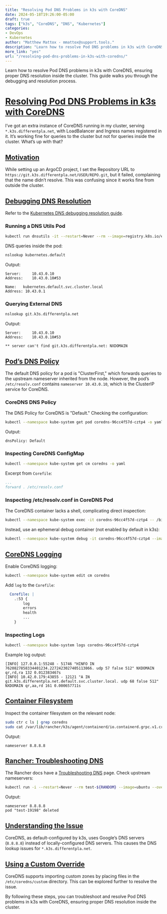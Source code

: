 ```yaml
---
title: "Resolving Pod DNS Problems in k3s with CoreDNS"
date: 2024-05-18T19:26:00-05:00
draft: true
tags: ["k3s", "CoreDNS", "DNS", "Kubernetes"]
categories:
- DevOps
- Kubernetes
author: "Matthew Mattox - mmattox@support.tools."
description: "Learn how to resolve Pod DNS problems in k3s with CoreDNS, ensuring proper DNS resolution inside the cluster."
more_link: "yes"
url: "/resolving-pod-dns-problems-in-k3s-with-coredns/"
---
```


Learn how to resolve Pod DNS problems in k3s with CoreDNS, ensuring proper DNS resolution inside the cluster. This guide walks you through the debugging and resolution process.

<!--more-->

# [Resolving Pod DNS Problems in k3s with CoreDNS](#resolving-pod-dns-problems-in-k3s-with-coredns)

I’ve got an extra instance of CoreDNS running in my cluster, serving `*.k3s.differentpla.net`, with LoadBalancer and Ingress names registered in it. It’s working fine for queries to the cluster but not for queries inside the cluster. What’s up with that?

## [Motivation](#motivation)

While setting up an ArgoCD project, I set the Repository URL to `https://git.k3s.differentpla.net/USER/REPO.git`, but it failed, complaining that the name didn’t resolve. This was confusing since it works fine from outside the cluster.

## [Debugging DNS Resolution](#debugging-dns-resolution)

Refer to the [Kubernetes DNS debugging resolution guide](https://kubernetes.io/docs/tasks/administer-cluster/dns-debugging-resolution/).

### Running a DNS Utils Pod

```bash
kubectl run dnsutils -it --restart=Never --rm --image=registry.k8s.io/e2e-test-images/jessie-dnsutils:1.3 -- /bin/bash
```

DNS queries inside the pod:

```bash
nslookup kubernetes.default
```

Output:

```
Server:		10.43.0.10
Address:	10.43.0.10#53

Name:	kubernetes.default.svc.cluster.local
Address: 10.43.0.1
```

### Querying External DNS

```bash
nslookup git.k3s.differentpla.net
```

Output:

```
Server:		10.43.0.10
Address:	10.43.0.10#53

** server can't find git.k3s.differentpla.net: NXDOMAIN
```

## [Pod’s DNS Policy](#pods-dns-policy)

The default DNS policy for a pod is "ClusterFirst," which forwards queries to the upstream nameserver inherited from the node. However, the pod’s `/etc/resolv.conf` contains `nameserver 10.43.0.10`, which is the ClusterIP service for CoreDNS.

### CoreDNS DNS Policy

The DNS Policy for CoreDNS is "Default." Checking the configuration:

```bash
kubectl --namespace kube-system get pod coredns-96cc4f57d-cztp4 -o yaml | grep dnsPolicy
```

Output:

```
dnsPolicy: Default
```

### Inspecting CoreDNS ConfigMap

```bash
kubectl --namespace kube-system get cm coredns -o yaml
```

Excerpt from `Corefile`:

```yaml
...
forward . /etc/resolv.conf
```

### Inspecting /etc/resolv.conf in CoreDNS Pod

The CoreDNS container lacks a shell, complicating direct inspection:

```bash
kubectl --namespace kube-system exec -it coredns-96cc4f57d-cztp4 -- /bin/sh
```

Instead, use an ephemeral debug container (not enabled by default in k3s):

```bash
kubectl --namespace kube-system debug -it coredns-96cc4f57d-cztp4 --image=busybox
```

## [CoreDNS Logging](#coredns-logging)

Enable CoreDNS logging:

```bash
kubectl --namespace kube-system edit cm coredns
```

Add `log` to the `Corefile`:

```yaml
  Corefile: |
    .:53 {
        log
        errors
        health
        ...
    }
```

### Inspecting Logs

```bash
kubectl --namespace kube-system logs coredns-96cc4f57d-cztp4
```

Example log output:

```
[INFO] 127.0.0.1:55248 - 51746 "HINFO IN 7620827858334401234.2272423027405113866. udp 57 false 512" NXDOMAIN qr,rd,ra 132 0.012383467s
[INFO] 10.42.0.179:43855 - 12121 "A IN git.k3s.differentpla.net.default.svc.cluster.local. udp 68 false 512" NXDOMAIN qr,aa,rd 161 0.000657711s
```

## [Container Filesystem](#container-filesystem)

Inspect the container filesystem on the relevant node:

```bash
sudo ctr c ls | grep coredns
sudo cat /var/lib/rancher/k3s/agent/containerd/io.containerd.grpc.v1.cri/sandboxes/304b.../resolv.conf
```

Output:

```
nameserver 8.8.8.8
```

## [Rancher: Troubleshooting DNS](#rancher-troubleshooting-dns)

The Rancher docs have a [Troubleshooting DNS](https://rancher.com/docs/k3s/latest/en/advanced/#troubleshooting-dns) page. Check upstream nameservers:

```bash
kubectl run -i --restart=Never --rm test-${RANDOM} --image=ubuntu --overrides='{"kind":"Pod", "apiVersion":"v1", "spec": {"dnsPolicy":"Default"}}' -- sh -c 'cat /etc/resolv.conf'
```

Output:

```
nameserver 8.8.8.8
pod "test-19198" deleted
```

## [Understanding the Issue](#understanding-the-issue)

CoreDNS, as default-configured by k3s, uses Google’s DNS servers (`8.8.8.8`) instead of locally-configured DNS servers. This causes the DNS lookup issues for `*.k3s.differentpla.net`.

## [Using a Custom Override](#using-a-custom-override)

CoreDNS supports importing custom zones by placing files in the `/etc/coredns/custom` directory. This can be explored further to resolve the issue.

By following these steps, you can troubleshoot and resolve Pod DNS problems in k3s with CoreDNS, ensuring proper DNS resolution inside the cluster.
